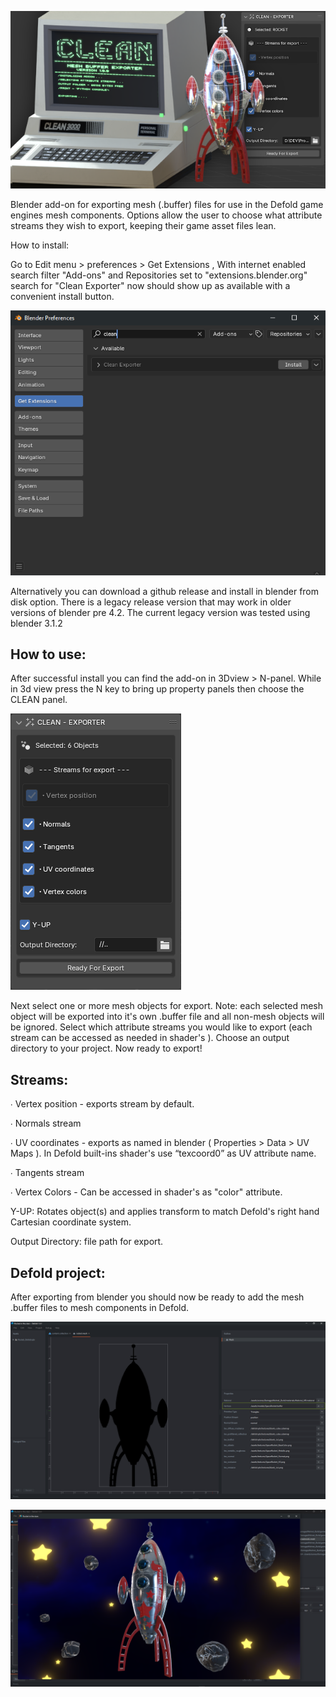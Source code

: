 ![](/docs/Clean_thumb.png)

Blender add-on for exporting mesh (.buffer) files for use in the Defold game engines mesh components. Options allow the user to choose what attribute streams they wish to export, keeping their game asset files lean.

How to install:

Go to Edit menu > preferences > Get Extensions , With internet enabled search filter "Add-ons" and Repositories set to "extensions.blender.org" search for "Clean Exporter" now should show up as available with a convenient install button.

![](/docs/Addon_search.png)

Alternatively you can download a github release and install in blender from disk option. There is a legacy release version that may work in older versions of blender pre 4.2. The current legacy version was tested using blender 3.1.2

## How to use:

After successful install you can find the add-on in 3Dview > N-panel. While in 3d view press the N key to bring up property panels then choose the CLEAN panel. 

![](/docs/Clean_Panel.png)

Next select one or more mesh objects for export. Note: each selected mesh object will be exported into it's own .buffer file and all non-mesh objects will be ignored. Select which attribute streams you would like to export (each stream can be accessed as needed in shader's ).  Choose an output directory to your project. Now ready to export!

## Streams:

∙ Vertex position - exports stream by default.

∙ Normals stream

∙ UV coordinates - exports as named in blender ( Properties > Data > UV Maps ). In Defold built-ins shader's use “texcoord0” as UV attribute name.

∙ Tangents stream

∙ Vertex Colors - Can be accessed in shader's as "color" attribute.

Y-UP: Rotates object(s) and applies transform to match Defold's right hand Cartesian coordinate system.

Output Directory: file path for export.

## Defold project: 

After exporting from blender you should now be ready to add the mesh .buffer files to mesh components in Defold.

![](/docs/Defold_Mesh_component.png)

![](/docs/Defold_build.png)